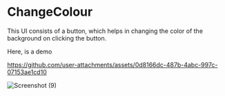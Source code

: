 # ChangeColour

This UI consists of a button, which helps in changing the color of the background on clicking the button.

Here, is a demo

https://github.com/user-attachments/assets/0d8166dc-487b-4abc-997c-07153ae1cd10

![Screenshot (9)](https://github.com/user-attachments/assets/5c103274-013b-401e-881d-c3278446ff9d)
